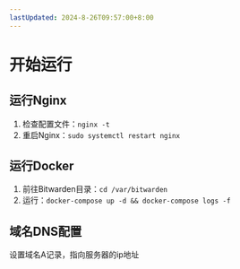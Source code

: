 ```yaml
---
lastUpdated: 2024-8-26T09:57:00+8:00
---
```


# 开始运行

## 运行Nginx

1. 检查配置文件：```nginx -t```
2. 重启Nginx：```sudo systemctl restart nginx```

## 运行Docker

1. 前往Bitwarden目录：```cd /var/bitwarden```
2. 运行：```docker-compose up -d && docker-compose logs -f```

## 域名DNS配置

设置域名A记录，指向服务器的ip地址